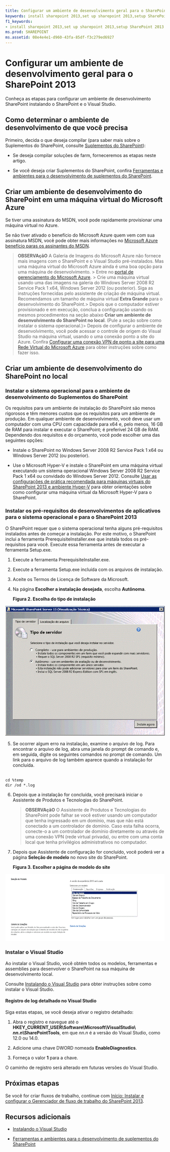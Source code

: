 ```yaml
---
title: Configurar um ambiente de desenvolvimento geral para o SharePoint 2013
keywords: install sharepoint 2013,set up sharepoint 2013,setup SharePoint 2013
f1_keywords:
- install sharepoint 2013,set up sharepoint 2013,setup SharePoint 2013
ms.prod: SHAREPOINT
ms.assetid: 08e4e4e1-d960-43fa-85df-f3c279ed6927
---
```



# Configurar um ambiente de desenvolvimento geral para o SharePoint 2013
Conheça as etapas para configurar um ambiente de desenvolvimento SharePoint instalando o SharePoint e o Visual Studio.
## Como determinar o ambiente de desenvolvimento de que você precisa
<a name="SP15_bk_determinedevenv"> </a>

Primeiro, decida o que deseja compilar (para saber mais sobre o Suplementos do SharePoint, consulte  [Suplementos do SharePoint](http://msdn.microsoft.com/library/cd1eda9e-8e54-4223-93a9-a6ea0d18df70%28Office.15%29.aspx)):
  
    
    

- Se deseja compilar soluções de farm, forneceremos as etapas neste artigo.
    
  
- Se você deseja criar Suplementos do SharePoint, confira  [Ferramentas e ambientes para o desenvolvimento de suplementos do SharePoint](http://msdn.microsoft.com/library/6906eb86-8270-4098-8106-1e8d0d3c212e%28Office.15%29.aspx).
    
  

## Criar um ambiente de desenvolvimento do SharePoint em uma máquina virtual do Microsoft Azure
<a name="SP15_bk_devenvazure"> </a>

Se tiver uma assinatura do MSDN, você pode rapidamente provisionar uma máquina virtual no Azure.
  
    
    
Se não tiver ativado o benefício do Microsoft Azure quem vem com sua assinatura MSDN, você pode obter mais informações no  [Microsoft Azure benefício paras os assinantes do MSDN](http://azure.microsoft.com/pt-br/pricing/member-offers/msdn-benefits/).
  
    
    

> **OBSERVAçãO**
> A Galeria de Imagens do Microsoft Azure não fornece mais imagens com o SharePoint e o Visual Studio pré-instalados. Mas uma máquina virtual do Microsoft Azure ainda é uma boa opção para uma máquina de desenvolvimento. > Entre no  [portal de gerenciamento do Microsoft Azure](https://manage.windowsazure.com). > Crie uma máquina virtual usando uma das imagens na galeria do Windows Server 2008 R2 Service Pack 1 x64, Windows Server 2012 (ou posterior). Siga as instruções fornecidas pelo assistente de criação de máquina virtual. Recomendamos um tamanho de máquina virtual **Extra Grande** para o desenvolvimento do SharePoint.> Depois que o computador estiver provisionado e em execução, conclua a configuração usando os mesmos procedimentos na seção abaixo **Criar um ambiente de desenvolvimento do SharePoint no local**. (Pule a seção sobre como instalar o sistema operacional.)> Depois de configurar o ambiente de desenvolvimento, você pode acessar o controle de origem do Visual Studio na máquina virtual, usando o uma conexão ponto a site do Azure. Confira  [Configurar uma conexão VPN de ponto a site para uma Rede Virtual do Microsoft Azure](http://msdn.microsoft.com/pt-br/library/azure/dn133792.aspx) para obter instruções sobre como fazer isso.
  
    
    


## Criar um ambiente de desenvolvimento do SharePoint no local
<a name="SP15_bk_devenvazure"> </a>


  
    
    

### Instalar o sistema operacional para o ambiente de desenvolvimento do Suplementos do SharePoint
<a name="SP15_bk_InstallOS"> </a>

Os requisitos para um ambiente de instalação do SharePoint são menos rigorosos e têm menores custos que os requisitos para um ambiente de produção. Em qualquer ambiente de desenvolvimento, você deve usar um computador com uma CPU com capacidade para x64 e, pelo menos, 16 GB de RAM para instalar e executar o SharePoint; é preferível 24 GB de RAM. Dependendo dos requisitos e do orçamento, você pode escolher uma das seguintes opções:
  
    
    

- Instale o SharePoint no Windows Server 2008 R2 Service Pack 1 x64 ou Windows Server 2012 (ou posterior).
    
  
- Use o Microsoft Hyper-V e instale o SharePoint em uma máquina virtual executando um sistema operacional Windows Server 2008 R2 Service Pack 1 x64 ou convidado do Windows Server 2012. Consulte  [Usar as configurações de prática recomendada para máquinas virtuais do SharePoint 2013 e ambiente Hyper-V](http://technet.microsoft.com/pt-br/library/ff621103%28v=office.15%29.aspx) para obter orientações sobre como configurar uma máquina virtual da Microsoft Hyper-V para o SharePoint.
    
  

### Instalar os pré-requisitos do desenvolvimentos de aplicativos para o sistema operacional e para o SharePoint 2013
<a name="SP15_bk_prereqsOS"> </a>

O SharePoint requer que o sistema operacional tenha alguns pré-requisitos instalados antes de começar a instalação. Por este motivo, o SharePoint inclui a ferramenta PrerequisiteInstaller.exe que instala todos os pré-requisitos para você. Execute essa ferramenta antes de executar a ferramenta Setup.exe.
  
    
    

1. Execute a ferramenta PrerequisiteInstaller.exe.
    
  
2. Execute a ferramenta Setup.exe incluída com os arquivos de instalação.
    
  
3. Aceite os Termos de Licença de Software da Microsoft.
    
  
4. Na página **Escolher a instalação desejada**, escolha **Autônoma**.
    
   **Figura 2. Escolha do tipo de instalação**

  

![SharePoint 2013 Installation Server Type](images/SP15_app_ServerType.gif)
  

  

  
5. Se ocorrer algum erro na instalação, examine o arquivo de log. Para encontrar o arquivo de log, abra uma janela do prompt de comando e, em seguida, digite os seguintes comandos no prompt de comando. Um link para o arquivo de log também aparece quando a instalação for concluída.
    
  ```
  
cd %temp
dir /od *.log
  ```

6. Depois que a instalação for concluída, você precisará iniciar o Assistente de Produtos e Tecnologias do SharePoint.
    
    > **OBSERVAçãO**
      > O Assistente de Produtos e Tecnologias do SharePoint pode falhar se você estiver usando um computador que tenha ingressado em um domínio, mas que não está conectado a um controlador de domínio. Caso esta falha ocorra, conecte-o a um controlador de domínio diretamente ou através de uma conexão VPN (rede virtual privada), ou entre com uma conta local que tenha privilégios administrativos no computador. 
7. Depois que Assistente de configuração for concluído, você poderá ver a página **Seleção de modelo** no novo site do SharePoint.
    
   **Figura 3. Escolher a página de modelo do site**

  

![SharePoint 2013 site templates](images/SP15_app_ChooseSiteTemplates.gif)
  

  

  

### Instalar o Visual Studio
<a name="SP15_bk_installVS"> </a>

Ao instalar o Visual Studio, você obtém todos os modelos, ferramentas e assemblies para desenvolver o SharePoint na sua máquina de desenvolvimento local.
  
    
    
Consulte  [Instalando o Visual Studio](http://msdn.microsoft.com/pt-br/library/e2h7fzkw.aspx) para obter instruções sobre como instalar o Visual Studio.
  
    
    

#### Registro de log detalhado no Visual Studio

Siga estas etapas, se você deseja ativar o registro detalhado:
  
    
    

1. Abra o registro e navegue até o **HKEY_CURRENT_USER\\Software\\Microsoft\\VisualStudio\\ _nn.n_\\SharePointTools**, em que _nn.n_ é a versão do Visual Studio, como 12.0 ou 14.0.
    
  
2. Adicione uma chave DWORD nomeada **EnableDiagnostics**.
    
  
3. Forneça o valor **1** para a chave.
    
  
O caminho de registro será alterado em futuras versões do Visual Studio.
  
    
    

## Próximas etapas
<a name="SP15_bk_devenvazure"> </a>

Se você for criar fluxos de trabalho, continue com  [Início: Instalar e configurar o Gerenciador de fluxo de trabalho do SharePoint 2013](set-up-and-configure-sharepoint-2013-workflow-manager.md).
  
    
    

## Recursos adicionais
<a name="SP15_bk_AddlResources"> </a>


-  [Instalando o Visual Studio](http://msdn.microsoft.com/pt-br/library/e2h7fzkw%28v=vs.110%29.aspx)
    
  
-  [Ferramentas e ambientes para o desenvolvimento de suplementos do SharePoint](http://msdn.microsoft.com/library/6906eb86-8270-4098-8106-1e8d0d3c212e%28Office.15%29.aspx)
    
  

  
    
    

